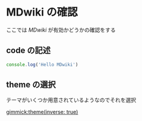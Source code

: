 ﻿# MDwiki の確認

ここでは *MDwiki* が有効かどうかの確認をする

## code の記述

```javascript
console.log('Hello MDwiki')
```

## theme の選択

テーマがいくつか用意されているようなのでそれを選択




[gimmick:theme(inverse: true)](flatly)